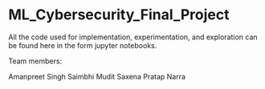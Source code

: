 # ML_Cybersecurity_Final_Project

All the code used for implementation, experimentation, and exploration can be found here in the form jupyter notebooks.

Team members:

Amanpreet Singh Saimbhi
Mudit Saxena
Pratap Narra
